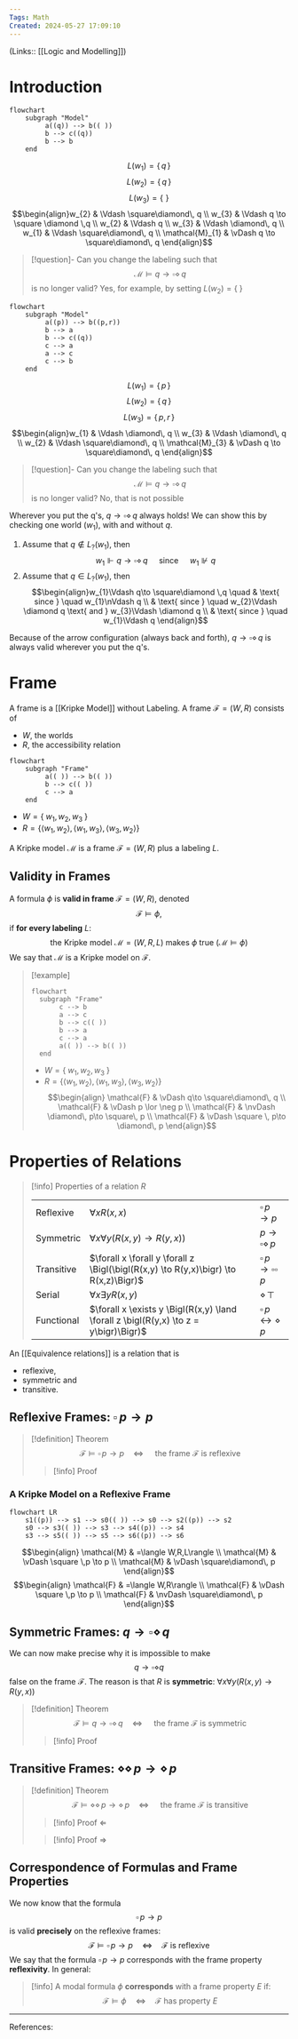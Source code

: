 ```yaml
---
Tags: Math
Created: 2024-05-27 17:09:10
---
```

(Links:: [[Logic and Modelling]])
# Introduction
```mermaid
flowchart
	subgraph "Model"
		 a((q)) --> b(( ))
		 b --> c((q))
		 b --> b
	end
```
$$L(w_{1})=\{\,q\,\}$$
$$L(w_{2})=\{\,q\,\}$$
$$L(w_{3})=\{\,\,\}$$
$$\begin{align}w_{2} & \Vdash \square\diamond\, q \\
w_{3} & \Vdash q \to \square \diamond \,q \\
w_{2} & \Vdash q \\
w_{3} & \Vdash \diamond\, q \\
w_{1} & \Vdash \square\diamond\, q \\
\mathcal{M}_{1} & \vDash q \to \square\diamond\, q
\end{align}$$

> [!question]- Can you change the labeling such that $$\mathcal{M}\vDash q\to \square\diamond\, q$$ is no longer valid?
> Yes, for example, by setting $L(w_{2})=\{\;\}$
```mermaid
flowchart
	subgraph "Model"
		 a((p)) --> b((p,r))
		 b --> a
		 b --> c((q))
		 c --> a
		 a --> c
		 c --> b
	end
```
$$L(w_{1})=\{\,p\,\}$$
$$L(w_{2})=\{\,q\,\}$$
$$L(w_{3})=\{\,p,r\,\}$$
$$\begin{align}w_{1} & \Vdash \diamond\, q \\
w_{3} & \Vdash \diamond\, q \\
w_{2} & \Vdash \square\diamond\, q \\
\mathcal{M}_{3} & \vDash q \to \square\diamond\, q
\end{align}$$

> [!question]- Can you change the labeling such that $$\mathcal{M}\vDash q\to \square\diamond\, q$$ is no longer valid?
> No, that is not possible

Wherever you put the q's, $q\to \square\diamond\, q$ always holds! We can show this by checking one world ($w_{1}$), with and without $q$. 
1. Assume that $q\notin L_{?}(w_{1})$, then $$w_{1}\Vdash q\to \square\diamond \,q \quad \text{ since } \quad w_{1}\nVdash q$$
2. Assume that $q\in L_{?}(w_{1})$, then $$\begin{align}w_{1}\Vdash q\to \square\diamond \,q \quad & \text{ since } \quad w_{1}\nVdash q \\
   & \text{ since } \quad w_{2}\Vdash \diamond q \text{ and } w_{3}\Vdash \diamond q \\
   & \text{ since } \quad w_{1}\Vdash q
   \end{align}$$

Because of the arrow configuration (always back and forth), $q\to\square\diamond\, q$ is always valid wherever you put the q's.

# Frame
A frame is a [[Kripke Model]] without Labeling. A frame $\mathcal{F}=(W,R)$ consists of 
- $W$, the worlds
- $R$, the accessibility relation

```mermaid
flowchart
	subgraph "Frame"
		 a(( )) --> b(( ))
		 b --> c(( ))
		 c --> a
	end
```
- $W = \{\;w_{1},w_{2},w_{3}\;\}$
- $R = \{\langle w_{1},w_{2}\rangle, \langle w_{1},w_{3}\rangle, \langle w_{3},w_{2}\rangle\}$

A Kripke model $\mathcal{M}$ is a frame $\mathcal{F}=(W,R)$ plus a labeling $L$.
## Validity in Frames
A formula $\phi$ is **valid in frame** $\mathcal{F}=(W,R)$, denoted $$\mathcal{F}\vDash \phi,$$ if **for every labeling** $L$: $$\text{the Kripke model } \mathcal{M}=(W,R,L) \text{ makes $\phi$ true } (\mathcal{M}\vDash \phi)$$
We say that $\mathcal{M}$ is a Kripke model on $\mathcal{F}$.

> [!example]
> ```mermaid
> flowchart
> 	subgraph "Frame"
> 		 c --> b
> 		 a --> c
> 		 b --> c(( ))
> 		 b --> a
> 		 c --> a
> 		 a(( )) --> b(( ))
> 	end
> ```
> - $W = \{\;w_{1},w_{2},w_{3}\;\}$
> - $R = \{\langle w_{1},w_{2}\rangle, \langle w_{1},w_{3}\rangle, \langle w_{3},w_{2}\rangle\}$
> $$\begin{align}
> \mathcal{F} & \vDash q\to \square\diamond\, q \\
> \mathcal{F} & \vDash p \lor \neg p \\
> \mathcal{F} & \nvDash \diamond\, p\to \square\, p \\
> \mathcal{F} & \vDash \square \, p\to \diamond\, p
> \end{align}$$
# Properties of Relations
> [!info] Properties of a relation $R$
> 
> |            |          |     |
> | ---------- | -------- | --- |
> | Reflexive  | $\forall x R(x,x)$                                                                    | $\square \, p\to p$     |
> | Symmetric  | $\forall x \forall y \bigl(R(x,y) \to R(y,x)\bigr)$                                   |  $p\to \square\diamond \,p$   |
> | Transitive | $\forall x \forall y \forall z \Bigl(\bigl(R(x,y) \to R(y,x)\bigr) \to R(x,z)\Bigr)$  | $\square \,p\to\square\square\, p$    |
> | Serial     | $\forall x\exists y R(x,y)$                                                           | $\diamond\, \top$    |
> | Functional | $\forall x \exists y \Bigl(R(x,y) \land \forall z \bigl(R(y,x) \to z = y\bigr)\Bigr)$ | $\square\, p\leftrightarrow \diamond \,p$    |

An [[Equivalence relations]] is a relation that is 
- reflexive,
- symmetric and
- transitive.

## Reflexive Frames: $\square\, p\to p$
> [!definition] Theorem
> $$\mathcal{F}\vDash \square\,p\to p\quad \Longleftrightarrow \quad \text{ the frame } \mathcal{F} \text{ is reflexive}$$
> > [!info] Proof
### A Kripke Model on a Reflexive Frame
```mermaid
flowchart LR
	s1((p)) --> s1 --> s0(( )) --> s0 --> s2((p)) --> s2
	s0 --> s3(( )) --> s3 --> s4((p)) --> s4
	s3 --> s5(( )) --> s5 --> s6((p)) --> s6
```
$$\begin{align}
\mathcal{M} & =\langle W,R,L\rangle \\
\mathcal{M} & \vDash \square \,p \to p \\
\mathcal{M} & \vDash \square\diamond\, p
\end{align}$$
$$\begin{align}
\mathcal{F} & =\langle W,R\rangle \\
\mathcal{F} & \vDash \square \,p \to p \\
\mathcal{F} & \nvDash \square\diamond\, p
\end{align}$$
## Symmetric Frames: $q\to \square \diamond \, q$
We can now make precise why it is impossible to make $$q\to \square\diamond q$$ false on the frame $\mathcal{F}$. The reason is that $R$ is **symmetric**: $\forall x\forall y(R(x,y)\to R(y,x))$
> [!definition] Theorem
> $$\mathcal{F}\vDash q\to \square \diamond \, q\quad \Longleftrightarrow \quad \text{ the frame } \mathcal{F} \text{ is symmetric}$$
> > [!info] Proof


## Transitive Frames: $\diamond\diamond\,p\to\diamond\,p$
> [!definition] Theorem
> $$\mathcal{F}\vDash \diamond\diamond\,p\to \diamond\,p\quad\Longleftrightarrow\quad \text{ the frame } \mathcal{F} \text{ is transitive}$$
> > [!info] Proof $\Leftarrow$
> 
> > [!info] Proof $\Rightarrow$
## Correspondence of Formulas and Frame Properties
We now know that the formula $$\square\, p\to p$$ is valid **precisely** on the reflexive frames: $$\mathcal{F} \vDash \square\, p\to p \quad\Longleftrightarrow \quad \mathcal{F}\text{ is reflexive}$$
We say that the formula $\square\, p\to p$ corresponds with the frame property **reflexivity**. In general:
> [!info] A modal formula $\phi$ **corresponds** with a frame property $E$ if: $$\mathcal{F}\vDash\phi \quad\Longleftrightarrow\quad \mathcal{F} \text{ has property } E$$

---
References: